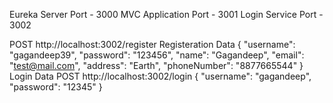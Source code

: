 Eureka Server Port - 3000
MVC Application Port - 3001
Login Service Port - 3002

POST http://localhost:3002/register
Registeration Data
{
	"username": "gagandeep39",
	"password": "123456",
	"name": "Gagandeep",
	"email": "test@mail.com",
	"address": "Earth",
	"phoneNumber": "8877665544"
}
Login Data
POST http://localhost:3002/login
{
	"username": "gagandeep",
	"password": "12345"
}